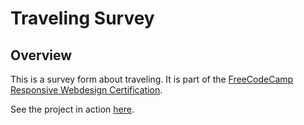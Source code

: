 # Traveling Survey

## Overview

This is a survey form about traveling.
It is part of the [FreeCodeCamp Responsive Webdesign Certification](https://learn.freecodecamp.org/responsive-web-design/responsive-web-design-projects/build-a-survey-form).

See the project in action [here](https://survey-about-traveling--josyh.repl.co/).
